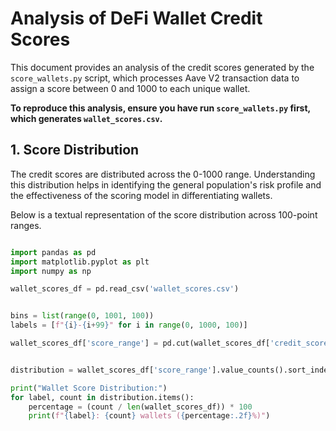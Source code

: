 # Analysis of DeFi Wallet Credit Scores

This document provides an analysis of the credit scores generated by the `score_wallets.py` script, which processes Aave V2 transaction data to assign a score between 0 and 1000 to each unique wallet.

**To reproduce this analysis, ensure you have run `score_wallets.py` first, which generates `wallet_scores.csv`.**

## 1. Score Distribution

The credit scores are distributed across the 0-1000 range. Understanding this distribution helps in identifying the general population's risk profile and the effectiveness of the scoring model in differentiating wallets.

Below is a textual representation of the score distribution across 100-point ranges.

```python

import pandas as pd
import matplotlib.pyplot as plt
import numpy as np

wallet_scores_df = pd.read_csv('wallet_scores.csv')


bins = list(range(0, 1001, 100))
labels = [f"{i}-{i+99}" for i in range(0, 1000, 100)]

wallet_scores_df['score_range'] = pd.cut(wallet_scores_df['credit_score'], bins=bins, labels=labels, right=False)


distribution = wallet_scores_df['score_range'].value_counts().sort_index()

print("Wallet Score Distribution:")
for label, count in distribution.items():
    percentage = (count / len(wallet_scores_df)) * 100
    print(f"{label}: {count} wallets ({percentage:.2f}%)")

